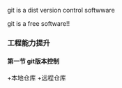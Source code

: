 git is a dist version control softwware

git is a free software!!

### 工程能力提升
#### 第一节 git版本控制
+本地仓库
+远程仓库
